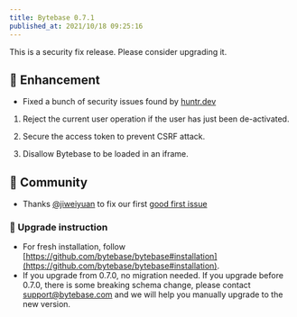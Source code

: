 ```yaml
---
title: Bytebase 0.7.1
published_at: 2021/10/18 09:25:16
---
```


This is a security fix release. Please consider upgrading it.

## 🎄 Enhancement

- Fixed a bunch of security issues found by [huntr.dev](https://huntr.dev)

1. Reject the current user operation if the user has just been de-activated.

2. Secure the access token to prevent CSRF attack.

3. Disallow Bytebase to be loaded in an iframe.

## 🎠 Community

- Thanks [@jiweiyuan](https://github.com/jiweiyuan) to fix our first [good first issue](https://github.com/bytebase/bytebase/issues/11)

### 📕 Upgrade instruction

- For fresh installation, follow [https://github.com/bytebase/bytebase#installation](https://github.com/bytebase/bytebase#installation).
- If you upgrade from 0.7.0, no migration needed. If you upgrade before 0.7.0, there is some breaking schema change, please contact [support@bytebase.com](mailto:support@bytebase.com) and we will help you manually upgrade to the new version.

